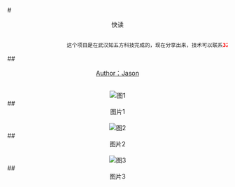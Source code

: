 #<div class="text" align=center >快读</div>
</br>
```java
                   这个项目是在武汉知五方科技完成的，现在分享出来，技术可以联系320175912@qq.com
```
##<div align=center>[Author：Jason](http://my.csdn.net/jason_fish "作者：袁科")</div>
</br>
<div align=center>
<image alt="图1" src="https://github.com/jsonhui/images/blob/master/1.png"/>
</div>
##<div class="text" align=center>图片1</div>
</br>
<div align=center>
<image alt="图2" src="https://github.com/jsonhui/images/blob/master/2.png"/>
</div>
##<div class="text" align=center>图片2</div>
</br>
<div align=center>
<image alt="图3" src="https://github.com/jsonhui/images/blob/master/3.png"/>
</div>
##<div class="text" align=center>图片3</div>

